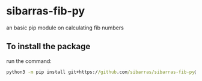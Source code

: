 # sibarras-fib-py
an basic pip module on calculating fib numbers

## To install the package
run the command:
```cmd
python3 -m pip install git+https://github.com/sibarras/sibarras-fib-py@main
```